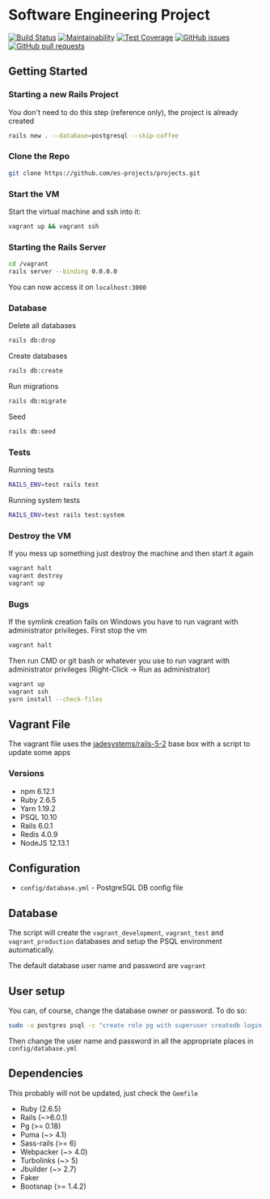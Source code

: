 # Software Engineering Project
[![Build Status](https://travis-ci.org/es-projects/projects.svg?branch=master)](https://travis-ci.org/es-projects/projects)
[![Maintainability](https://api.codeclimate.com/v1/badges/431aab00e0ca534b27fc/maintainability)](https://codeclimate.com/github/es-projects/projects/maintainability)
[![Test Coverage](https://api.codeclimate.com/v1/badges/431aab00e0ca534b27fc/test_coverage)](https://codeclimate.com/github/es-projects/projects/test_coverage)
[![GitHub issues](https://img.shields.io/github/issues/es-projects/projects)](https://github.com/es-projects/projects/issues/)
[![GitHub pull requests](https://img.shields.io/github/issues-pr/es-projects/projects)](https://github.com/es-projects/projects/pulls/)
## Getting Started

### Starting a new Rails Project
You don't need to do this step (reference only), the project is already created
```bash
rails new . --database=postgresql --skip-coffee
```

### Clone the Repo
```bash
git clone https://github.com/es-projects/projects.git
```

### Start the VM
Start the virtual machine and ssh into it:
```bash
vagrant up && vagrant ssh
```

### Starting the Rails Server
```bash
cd /vagrant
rails server --binding 0.0.0.0
```
You can now access it on `localhost:3000`

### Database 
Delete all databases
```bash
rails db:drop
```
Create databases
```bash
rails db:create
```
Run migrations 
```bash
rails db:migrate
```
Seed
```bash
rails db:seed
```

### Tests
Running tests
```bash
RAILS_ENV=test rails test
```
Running system tests
```bash
RAILS_ENV=test rails test:system
```

### Destroy the VM
If you mess up something just destroy the machine and then start it again
```bash
vagrant halt
vagrant destroy
vagrant up
```

### Bugs
If the symlink creation fails on Windows you have to run vagrant with administrator privileges.
First stop the vm
```bash 
vagrant halt
```
Then run CMD or git bash or whatever you use to run vagrant with administrator privileges (Right-Click -> Run as administrator)
```bash
vagrant up
vagrant ssh
yarn install --check-files
```

## Vagrant File
The vagrant file uses the [jadesystems/rails-5-2](https://app.vagrantup.com/jadesystems/boxes/rails-5-2) base box with a script to update some apps

### Versions
*   npm 6.12.1
*   Ruby 2.6.5
*   Yarn 1.19.2
*   PSQL 10.10
*   Rails 6.0.1
*   Redis 4.0.9
*   NodeJS 12.13.1

## Configuration
* `config/database.yml` - PostgreSQL DB config file

## Database
The script will create the `vagrant_development`, `vagrant_test` and `vagrant_production` databases and setup the PSQL environment automatically.

The default database user name and password are `vagrant`

## User setup
You can, of course, change the database owner or password. To do so:
```bash
sudo -u postgres psql -c "create role pg with superuser createdb login password 'pg';"
```

Then change the user name and password in all the appropriate places in `config/database.yml`

## Dependencies
This probably will not be updated, just check the `Gemfile`
*   Ruby (2.6.5)
*   Rails (~>6.0.1)
*   Pg (>= 0.18)
*   Puma (~> 4.1)
*   Sass-rails (>= 6)
*   Webpacker (~> 4.0)
*   Turbolinks (~> 5)
*   Jbuilder (~> 2.7)
*   Faker
*   Bootsnap (>= 1.4.2)